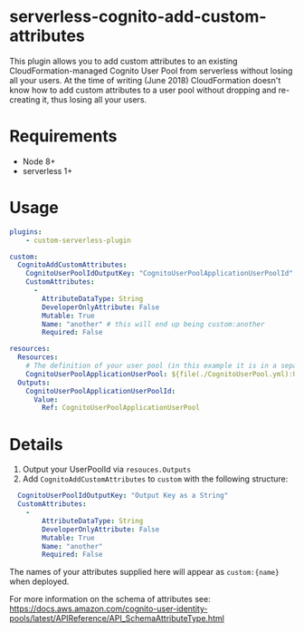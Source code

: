 # serverless-cognito-add-custom-attributes

This plugin allows you to add custom attributes to an existing CloudFormation-managed Cognito User Pool from serverless without losing all your users. At the time of writing (June 2018) CloudFormation doesn't know how to add custom attributes to a user pool without dropping and re-creating it, thus losing all your users.

# Requirements
- Node 8+
- serverless 1+

# Usage

```yml
plugins:
    - custom-serverless-plugin

custom:
  CognitoAddCustomAttributes: 
    CognitoUserPoolIdOutputKey: "CognitoUserPoolApplicationUserPoolId" 
    CustomAttributes: 
      - 
        AttributeDataType: String
        DeveloperOnlyAttribute: False
        Mutable: True
        Name: "another" # this will end up being custom:another 
        Required: False

resources:
  Resources:
    # The definition of your user pool (in this example it is in a separate file)
    CognitoUserPoolApplicationUserPool: ${file(./CognitoUserPool.yml):UserPool}
  Outputs:
    CognitoUserPoolApplicationUserPoolId:
      Value:
        Ref: CognitoUserPoolApplicationUserPool
```

# Details

1. Output your UserPoolId via `resouces.Outputs`
2. Add `CognitoAddCustomAttributes` to `custom` with the following structure:
```yml
  CognitoUserPoolIdOutputKey: "Output Key as a String"
  CustomAttributes:
    - 
        AttributeDataType: String
        DeveloperOnlyAttribute: False
        Mutable: True
        Name: "another"
        Required: False
```

The names of your attributes supplied here will appear as `custom:{name}` when deployed.

For more information on the schema of attributes see:
https://docs.aws.amazon.com/cognito-user-identity-pools/latest/APIReference/API_SchemaAttributeType.html